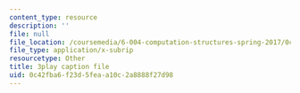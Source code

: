 ```yaml
---
content_type: resource
description: ''
file: null
file_location: /coursemedia/6-004-computation-structures-spring-2017/0c42fba6f23d5feaa10c2a8888f27d98_Ht_tyuAWmpM.vtt
file_type: application/x-subrip
resourcetype: Other
title: 3play caption file
uid: 0c42fba6-f23d-5fea-a10c-2a8888f27d98
---
```

